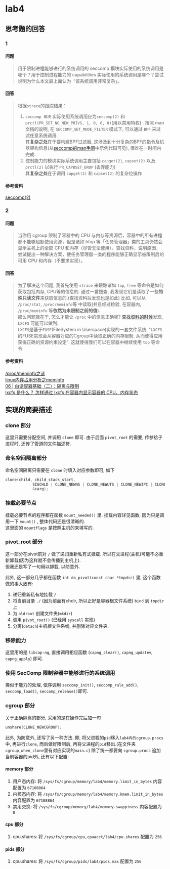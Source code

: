 # lab4

## 思考题的回答

### 1

#### 问题

> 用于限制进程能够进行的系统调用的 seccomp 模块实际使用的系统调用是哪个？用于控制进程能力的 capabilities 实际使用的系统调用是哪个？尝试说明为什么本文最上面认为「该系统调用非常复杂」。

#### 回答

> 根据`strace`的跟踪结果：
> 1. `seccomp 模块` 实际使用系统调用应为`seccomp(2)` 和 `prctl(PR_SET_NO_NEW_PRIVS, 1, 0, 0, 0)`(用以禁用特权) . 按照 man 文档的说明, 在 `SECCOMP_SET_MODE_FILTER` 模式下, 可以通过 `BPF` 来过滤任意系统调用.  
> 其**复杂之处**在于要构建BPF过滤器, 这涉及到十分复杂的BPF的指令及机器架构信息(从[seccomp的man手册](http://www.man7.org/linux/man-pages/man2/seccomp.2.html)中示例代码可见), 很难在一时间内完成.  
> 2. 控制能力的模块实际系统调用主要包括 `capget(2)`, `capset(2)` 以及 `prctl(2)` 以执行 `PR_CAPBSET_DROP` (丢弃能力)  
> 其**复杂之处**在于调用 `capget(2)` 和 `capset(2)` 的复杂位操作  

#### 参考资料

[seccomp(2)](http://www.man7.org/linux/man-pages/man2/seccomp.2.html)  

### 2

#### 问题

> 当你用 cgroup 限制了容器中的 CPU 与内存等资源后，容器中的所有进程都不能够超额使用资源，但是诸如 htop 等「任务管理器」类的工具仍然会显示主机上的全部 CPU 和内存（尽管无法使用）。查找资料，说明原因，尝试提出一种解决方案，使任务管理器一类的程序能够正确显示被限制后的可用 CPU 和内存（不要求实现）。  

#### 回答

> 为了解决这个问题, 我首先使用 `strace` 来跟踪诸如 `top`, `free` 等命令是如何获取包括内存, CPU等的信息的. 通过一番搜查, 我发现它们是读取了一些**特殊只读文件**来获取信息的.(查找资料后发现也是如此) 比如, 可以从 `/proc/stat`, `/proc/meminfo`等 中读取(并且经过检验, 在容器内, `/proc/meminfo` 等**依然为未限制之前的值**).   
> 那么问题就在于, 怎么才能让 `/proc` 中的信息正确呢? [查找资料的时候](https://time.geekbang.org/column/article/14653)发现, `LXCFS` 可能可以做到.  
> `LXCFS`是基于`FUSE`(FileSystem in Userspace)实现的一套文件系统. "`LXCFS`的FUSE实现会从容器对应的Cgroup中读取正确的内存限制. 从而使得应用获得正确的资源约束设定". 这就使得我们可以在容器中继续使用 `top` 等命令.  

#### 参考资料

[/proc/meminfo之谜](http://linuxperf.com/?p=142)  
[linux内存占用分析之meminfo](https://segmentfault.com/a/1190000022518282)  
[06 | 白话容器基础（二）：隔离与限制](https://time.geekbang.org/column/article/14653)  
[lxcfs 是什么？ 怎样通过 lxcfs 在容器内显示容器的 CPU、内存状态](https://www.lijiaocn.com/%E6%8A%80%E5%B7%A7/2019/01/09/kubernetes-lxcfs-docker-container.html)  


## 实现的简要描述

### clone 部分

这里只需要分配空间, 并调用 `clone` 即可. 由于后面 `pivot_root` 的需要, 传参给子进程时, 还传了管道的文件描述符.

### 命名空间隔离部分

命名空间隔离只需要在 `clone` 时填入对应参数即可, 如下

```c
clone(child, child_stack_start,
            SIGCHLD | CLONE_NEWNS | CLONE_NEWUTS | CLONE_NEWIPC | CLONE_NEWPID | CLONE_NEWCGROUP,
            &carg);
```

### 挂载必要节点

挂载必要节点的程序都在函数 `mount_needed()` 里. 挂载内容详见函数, 因为只是调用一下 `mount()` , 整体代码还是很清晰的.  
这里面的 `mountflags` 是按照主机的来填写的.

### pivot_root 部分

这一部分在pivot前对 `/` 做了递归重新私有式挂载. 所以在父进程(主机)可能不必重新卸载(因为这样就不会传播到主机上).  
但我还是写了一句用以卸载, 以防意外.

此外, 这一部分几乎都在函数 `int do_pivot(const char *tmpdir)` 里, 这个函数做的事大致有:
1. 递归重新私有地挂载 `/` 
2. 将当前目录 `./` (因为前面有chdir, 所以正好是容器根文件系统) `bind` 到 `tmpdir`上
3. 为 `oldroot` 创建文件夹(`mkdir`)
4. 调用 `pivot_root()` (已经用 `syscall` 实现)
5. 分离(`detach`)主机根文件系统, 并删除对应文件夹.

### 移除能力

这里用的是 `libcap-ng`, 直接调用相应函数 (`capng_clear()`, `capng_updatev`, `capng_apply`) 即可.

### 使用 SecComp 限制容器中能够进行的系统调用

类似于能力的处理, 依序调用 `seccomp_init()`, `seccomp_rule_add()`, `seccomp_load()`, `seccomp_release()`即可.

### cgroup 部分

关于正确隔离的部分, 采用的是在操作完后加一句
```c
unshare(CLONE_NEWCGROUP);
```
此外, 为防意外, 还写了另一种方法. 即, 将父进程的`pid`移入`lab4内的cgroup.procs`中, 再进行`clone`, 而后做好限制后, 再将父进程的`pid`移出.(在文件夹`cgroup_when_clone`里有对应实现的`main.c`)
除了统一都要向 `cgroup.procs` 追加当前容器的pid外, 还有以下配置:

#### memory 部分

1. 用户态内存: 将 `/sys/fs/cgroup/memory/lab4/memory.limit_in_bytes` 内容配置为 `67108864`
2. 内核态内存: 将 `/sys/fs/cgroup/memory/lab4/memory.kmem.limit_in_bytes` 内容配置为 `67108864` 
3. 禁用交换: 将 `/sys/fs/cgroup/memory/lab4/memory.swappiness` 内容配置为 `0`

#### cpu 部分

1. cpu.shares: 将 `/sys/fs/cgroup/cpu,cpuacct/lab4/cpu.shares` 配置为 `256`

#### pids 部分

1. cpu.shares: 将 `/sys/fs/cgroup/pids/lab4/pids.max` 配置为 `256`
